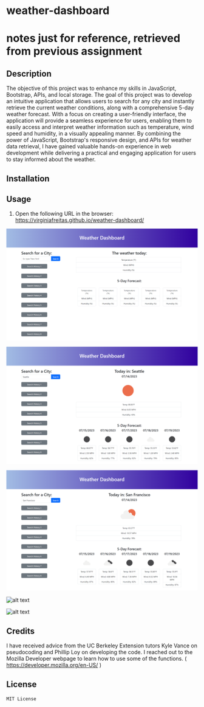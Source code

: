 # weather-dashboard
# notes just for reference, retrieved from previous assignment

## Description


The objective of this project was to enhance my skills in JavaScript, Bootstrap, APIs, and local storage. The goal of this project was to develop an intuitive application that allows users to search for any city and instantly retrieve the current weather conditions, along with a comprehensive 5-day weather forecast. With a focus on creating a user-friendly interface, the application will provide a seamless experience for users, enabling them to easily access and interpret weather information such as temperature, wind speed and humidity, in a visually appealing manner. By combining the power of JavaScript, Bootstrap's responsive design, and APIs for weather data retrieval, I have gained valuable hands-on experience in web development while delivering a practical and engaging application for users to stay informed about the weather.

## Installation

<!-- IN PROGRESS -->
<!-- 1. HTML and CSS files were provided.
2. Created the Javascript file.
3. Created new time-blocks on html to replicate existing hours 9am, 10am and 11am through 5pm.
4. Used jquery to select the time-block class.
5. Used dayjs() to grab current hour and convert it to integer.
6. Used for loop for iterating all the time blocks(i) comparing to current hour.
7. Applied the past, present, or future class to each time block by comparing the time block to the current hour in an if statement.
8. Removed the existing class "pass" from the element of that id attribute in the html.
9. Added the class "present" from the element of that id attribute in the html.
10. Used dayjs to display the current date in the header of the page.
11. Saved user input in the local storage.
12. Added a listener for click events on the save button. 
13. Used "this" to refer to the class "saveBtn".
14. Used setItem() to add key (ex: hour-10) and value input (description) to the localStorage.
15. Retrieved values saved on the localStorage and display on the textarea elements.
16. Ran a function in the specified time-block class
17. Figured out what hour block id you're in by using $(this) and the id attribute of each time-block.
18. Used getItem for localStorage to pull previously stored content.
19. Checked on localStorage if there is storage and display the items (value) inside the text area of corresponding hour. -->


## Usage


1. Open the following URL in the browser: https://virginiafreitas.github.io/weather-dashboard/
<!-- IN PROGRESS -->
<!-- 2. See that the third line of the header will be displaying the current date as MM-DD-YYYY.
3. Choose one time of the day, between 9am and 5pm, to add new activities or remove existing activities.
4. Activities can be typed inside the text area to the right side of the column with the hours of the day.
5. If the time of the day has already passed, the background color of the area to type the activity should be gray.
6. If the time of the day is the current time, the background color of the area to type the activity should be pink.
If the time of the day is in the future, the background color of the area to type the activity should be dark blue.
7. After adding or removing the activity, click on the black button to the right side, and it will be saved to the local storage.
8. Refresh the page to verify that any change will remain in its designated area. -->


![alt text](assets/images/screenshot1.png) 

![alt text](assets/images/screenshot2.png) 

![alt text](assets/images/screenshot3.png) 

![alt text](assets/images/screenshot4.png) 

![alt text](assets/images/screenshot5.png) 



## Credits

I have received advice from the UC Berkeley Extension tutors Kyle Vance on pseudocoding and Phillip Loy on developing the code.
I reached out to the Mozilla Developer webpage to learn how to use some of the functions. ( https://developer.mozilla.org/en-US/ )
<!-- I reached out to the Day.js webpage to learn how to use the tool. ( https://day.js.org/en/ ) -->


## License

    MIT License